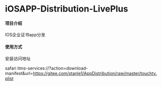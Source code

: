 # iOSAPP-Distribution-LivePlus

#### 项目介绍
IOS企业证书app分发

#### 使用方式
安装访问地址

safari
itms-services://?action=download-manifest&url=https://gitee.com/stanle1/AppDistribution/raw/master/touchtv.plist

